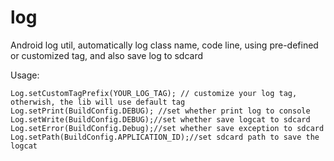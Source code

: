 # log
Android log util, automatically log class name, code line, using pre-defined or customized tag, and also save log to sdcard

Usage:  
~~~~
Log.setCustomTagPrefix(YOUR_LOG_TAG); // customize your log tag, otherwish, the lib will use default tag
Log.setPrint(BuildConfig.DEBUG); //set whether print log to console
Log.setWrite(BuildConfig.DEBUG);//set whether save logcat to sdcard
Log.setError(BuildConfig.Debug);//set whether save exception to sdcard
Log.setPath(BuildConfig.APPLICATION_ID);//set sdcard path to save the logcat
~~~~
